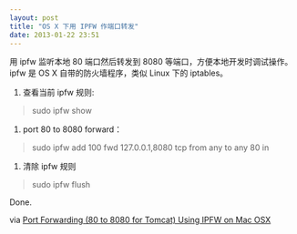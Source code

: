 ```yaml
---
layout: post
title: "OS X 下用 IPFW 作端口转发"
date: 2013-01-22 23:51
---
```


用 ipfw 监听本地 80 端口然后转发到 8080 等端口，方便本地开发时调试操作。ipfw 是 OS X 自带的防火墙程序，类似 Linux 下的 iptables。

1. 查看当前 ipfw 规则:

> sudo ipfw show

1. port 80 to 8080 forward：

> sudo ipfw add 100 fwd 127.0.0.1,8080 tcp from any to any 80 in

1. 清除 ipfw 规则

> sudo ipfw flush

Done.

via [Port Forwarding (80 to 8080 for Tomcat) Using IPFW on Mac OSX](http://obscuredclarity.blogspot.jp/2011/05/port-forwarding-80-to-8080-for-tomcat.html)

